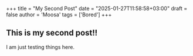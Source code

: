 +++
title = "My Second Post"
date = "2025-01-27T11:58:58+03:00"
draft = false
author = 'Moosa'
tags = ['Bored']
+++

## This is my second post!!

I am just testing things here.
